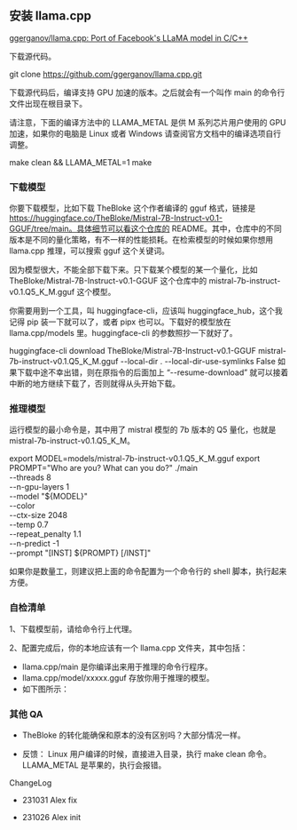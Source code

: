## 安装 llama.cpp

[ggerganov/llama.cpp: Port of Facebook's LLaMA model in C/C++](https://github.com/ggerganov/llama.cpp)

下载源代码。

git clone https://github.com/ggerganov/llama.cpp.git

下载源代码后，编译支持 GPU 加速的版本。之后就会有一个叫作 main 的命令行文件出现在根目录下。

请注意，下面的编译方法中的 LLAMA_METAL 是供 M 系列芯片用户使用的 GPU 加速，如果你的电脑是 Linux 或者 Windows 请查阅官方文档中的编译选项自行调整。

make clean && LLAMA_METAL=1 make

### 下载模型

你要下载模型，比如下载 TheBloke 这个作者编译的 gguf 格式，链接是 https://huggingface.co/TheBloke/Mistral-7B-Instruct-v0.1-GGUF/tree/main。具体细节可以看这个仓库的 README。其中，仓库中的不同版本是不同的量化策略，有不一样的性能损耗。在检索模型的时候如果你想用 llama.cpp 推理，可以搜索 gguf 这个关键词。

因为模型很大，不能全部下载下来。只下载某个模型的某一个量化，比如 TheBloke/Mistral-7B-Instruct-v0.1-GGUF 这个仓库中的 mistral-7b-instruct-v0.1.Q5_K_M.gguf 这个模型。

你需要用到一个工具，叫 huggingface-cli，应该叫 huggingface_hub，这个我记得 pip 装一下就可以了，或者 pipx 也可以。下载好的模型放在 llama.cpp/models 里。huggingface-cli 的参数照抄一下就好了。

huggingface-cli download TheBloke/Mistral-7B-Instruct-v0.1-GGUF mistral-7b-instruct-v0.1.Q5_K_M.gguf --local-dir . --local-dir-use-symlinks False
如果下载中途不幸出错，则在原指令的后面加上 “--resume-download” 就可以接着中断的地方继续下载了，否则就得从头开始下载。

### 推理模型

运行模型的最小命令是，其中用了 mistral 模型的 7b 版本的 Q5 量化，也就是 mistral-7b-instruct-v0.1.Q5_K_M。

export MODEL=models/mistral-7b-instruct-v0.1.Q5_K_M.gguf
export PROMPT="Who are you? What can you do?"
./main \
    --threads 8 \
    --n-gpu-layers 1 \
    --model "${MODEL}" \
    --color \
    --ctx-size 2048 \
    --temp 0.7 \
    --repeat_penalty 1.1 \
    --n-predict -1 \
    --prompt "[INST] ${PROMPT} [/INST]"

如果你是数量工，则建议把上面的命令配置为一个命令行的 shell 脚本，执行起来方便。

### 自检清单

1、下载模型前，请给命令行上代理。

2、配置完成后，你的本地应该有一个 llama.cpp 文件夹，其中包括：

  - llama.cpp/main 是你编译出来用于推理的命令行程序。
  - llama.cpp/model/xxxxx.gguf 存放你用于推理的模型。
  - 如下图所示：

### 其他 QA

- TheBloke 的转化能确保和原本的没有区别吗？大部分情况一样。

- 反馈： Linux 用户编译的时候，直接进入目录，执行 make clean 命令。LLAMA_METAL 是苹果的，执行会报错。

ChangeLog

- 231031 Alex fix

- 231026 Alex init

